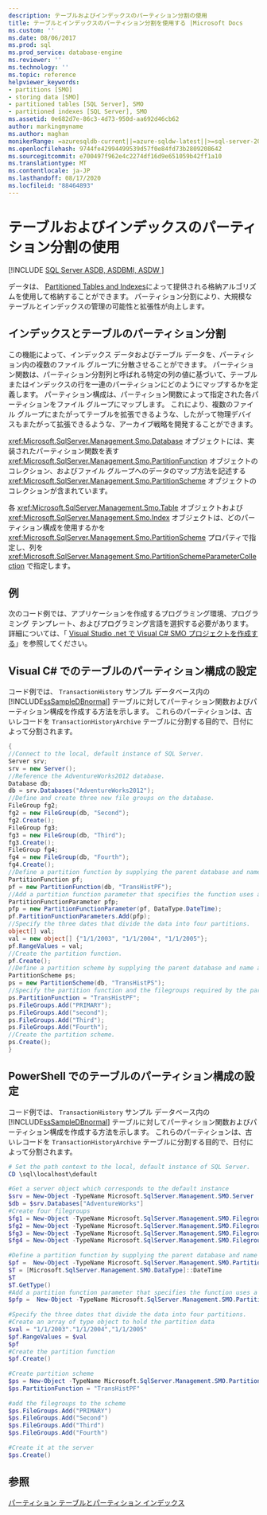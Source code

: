 ```yaml
---
description: テーブルおよびインデックスのパーティション分割の使用
title: テーブルとインデックスのパーティション分割を使用する |Microsoft Docs
ms.custom: ''
ms.date: 08/06/2017
ms.prod: sql
ms.prod_service: database-engine
ms.reviewer: ''
ms.technology: ''
ms.topic: reference
helpviewer_keywords:
- partitions [SMO]
- storing data [SMO]
- partitioned tables [SQL Server], SMO
- partitioned indexes [SQL Server], SMO
ms.assetid: 0e682d7e-86c3-4d73-950d-aa692d46cb62
author: markingmyname
ms.author: maghan
monikerRange: =azuresqldb-current||=azure-sqldw-latest||>=sql-server-2016||=sqlallproducts-allversions||>=sql-server-linux-2017||=azuresqldb-mi-current
ms.openlocfilehash: 9744fe42994499539d57f0e84fd73b2809208642
ms.sourcegitcommit: e700497f962e4c2274df16d9e651059b42ff1a10
ms.translationtype: MT
ms.contentlocale: ja-JP
ms.lasthandoff: 08/17/2020
ms.locfileid: "88464893"
---
```

# <a name="using-table-and-index-partitioning"></a>テーブルおよびインデックスのパーティション分割の使用
[!INCLUDE [SQL Server ASDB, ASDBMI, ASDW ](../../../includes/applies-to-version/sql-asdb-asdbmi-asa.md)]

  データは、 [Partitioned Tables and Indexes](../../../relational-databases/partitions/partitioned-tables-and-indexes.md)によって提供される格納アルゴリズムを使用して格納することができます。 パーティション分割により、大規模なテーブルとインデックスの管理の可能性と拡張性が向上します。  
  
## <a name="index-and-table-partitioning"></a>インデックスとテーブルのパーティション分割  
 この機能によって、インデックス データおよびテーブル データを、パーティション内の複数のファイル グループに分散させることができます。 パーティション関数は、パーティション分割列と呼ばれる特定の列の値に基づいて、テーブルまたはインデックスの行を一連のパーティションにどのようにマップするかを定義します。 パーティション構成は、パーティション関数によって指定された各パーティションをファイル グループにマップします。 これにより、複数のファイル グループにまたがってテーブルを拡張できるような、したがって物理デバイスもまたがって拡張できるような、アーカイブ戦略を開発することができます。  
  
 <xref:Microsoft.SqlServer.Management.Smo.Database> オブジェクトには、実装されたパーティション関数を表す <xref:Microsoft.SqlServer.Management.Smo.PartitionFunction> オブジェクトのコレクション、およびファイル グループへのデータのマップ方法を記述する <xref:Microsoft.SqlServer.Management.Smo.PartitionScheme> オブジェクトのコレクションが含まれています。  
  
 各 <xref:Microsoft.SqlServer.Management.Smo.Table> オブジェクトおよび <xref:Microsoft.SqlServer.Management.Smo.Index> オブジェクトは、どのパーティション構成を使用するかを <xref:Microsoft.SqlServer.Management.Smo.PartitionScheme> プロパティで指定し、列を <xref:Microsoft.SqlServer.Management.Smo.PartitionSchemeParameterCollection> で指定します。  
  
## <a name="example"></a>例  
 次のコード例では、アプリケーションを作成するプログラミング環境、プログラミング テンプレート、およびプログラミング言語を選択する必要があります。 詳細については、「 [Visual Studio .net で Visual C&#35; SMO プロジェクトを作成する](../../../relational-databases/server-management-objects-smo/how-to-create-a-visual-csharp-smo-project-in-visual-studio-net.md)」を参照してください。  
  
## <a name="setting-up-a-partition-scheme-for-a-table-in-visual-c"></a>Visual C# でのテーブルのパーティション構成の設定  
 コード例では、 `TransactionHistory` サンプル データベース内の [!INCLUDE[ssSampleDBnormal](../../../includes/sssampledbnormal-md.md)] テーブルに対してパーティション関数およびパーティション構成を作成する方法を示します。 これらのパーティションは、古いレコードを `TransactionHistoryArchive` テーブルに分割する目的で、日付によって分割されます。  
  
```csharp  
{   
//Connect to the local, default instance of SQL Server.   
Server srv;   
srv = new Server();   
//Reference the AdventureWorks2012 database.   
Database db;   
db = srv.Databases("AdventureWorks2012");   
//Define and create three new file groups on the database.   
FileGroup fg2;   
fg2 = new FileGroup(db, "Second");   
fg2.Create();   
FileGroup fg3;   
fg3 = new FileGroup(db, "Third");   
fg3.Create();   
FileGroup fg4;   
fg4 = new FileGroup(db, "Fourth");   
fg4.Create();   
//Define a partition function by supplying the parent database and name arguments in the constructor.   
PartitionFunction pf;   
pf = new PartitionFunction(db, "TransHistPF");   
//Add a partition function parameter that specifies the function uses a DateTime range type.   
PartitionFunctionParameter pfp;   
pfp = new PartitionFunctionParameter(pf, DataType.DateTime);   
pf.PartitionFunctionParameters.Add(pfp);   
//Specify the three dates that divide the data into four partitions.   
object[] val;   
val = new object[] {"1/1/2003", "1/1/2004", "1/1/2005"};   
pf.RangeValues = val;   
//Create the partition function.   
pf.Create();   
//Define a partition scheme by supplying the parent database and name arguments in the constructor.   
PartitionScheme ps;   
ps = new PartitionScheme(db, "TransHistPS");   
//Specify the partition function and the filegroups required by the partition scheme.   
ps.PartitionFunction = "TransHistPF";   
ps.FileGroups.Add("PRIMARY");   
ps.FileGroups.Add("second");   
ps.FileGroups.Add("Third");   
ps.FileGroups.Add("Fourth");   
//Create the partition scheme.   
ps.Create();   
}   
```  
  
## <a name="setting-up-a-partition-scheme-for-a-table-in-powershell"></a>PowerShell でのテーブルのパーティション構成の設定  
 コード例では、 `TransactionHistory` サンプル データベース内の [!INCLUDE[ssSampleDBnormal](../../../includes/sssampledbnormal-md.md)] テーブルに対してパーティション関数およびパーティション構成を作成する方法を示します。 これらのパーティションは、古いレコードを `TransactionHistoryArchive` テーブルに分割する目的で、日付によって分割されます。  
  
```powershell  
# Set the path context to the local, default instance of SQL Server.  
CD \sql\localhost\default  
  
#Get a server object which corresponds to the default instance  
$srv = New-Object -TypeName Microsoft.SqlServer.Management.SMO.Server  
$db = $srv.Databases["AdventureWorks"]  
#Create four filegroups  
$fg1 = New-Object -TypeName Microsoft.SqlServer.Management.SMO.Filegroup -argumentlist $db, "First"  
$fg2 = New-Object -TypeName Microsoft.SqlServer.Management.SMO.Filegroup -argumentlist $db, "Second"  
$fg3 = New-Object -TypeName Microsoft.SqlServer.Management.SMO.Filegroup -argumentlist $db, "Third"  
$fg4 = New-Object -TypeName Microsoft.SqlServer.Management.SMO.Filegroup -argumentlist $db, "Fourth"  
  
#Define a partition function by supplying the parent database and name arguments in the constructor.  
$pf =  New-Object -TypeName Microsoft.SqlServer.Management.SMO.PartitionFunction -argumentlist $db, "TransHistPF"  
$T = [Microsoft.SqlServer.Management.SMO.DataType]::DateTime  
$T  
$T.GetType()  
#Add a partition function parameter that specifies the function uses a DateTime range type.  
$pfp =  New-Object -TypeName Microsoft.SqlServer.Management.SMO.PartitionFunctionParameter -argumentlist $pf, $T  
  
#Specify the three dates that divide the data into four partitions.   
#Create an array of type object to hold the partition data  
$val = "1/1/2003"."1/1/2004","1/1/2005"  
$pf.RangeValues = $val  
$pf  
#Create the partition function  
$pf.Create()  
  
#Create partition scheme  
$ps = New-Object -TypeName Microsoft.SqlServer.Management.SMO.PartitionScheme -argumentlist $db, "TransHistPS"  
$ps.PartitionFunction = "TransHistPF"  
  
#add the filegroups to the scheme   
$ps.FileGroups.Add("PRIMARY")  
$ps.FileGroups.Add("Second")  
$ps.FileGroups.Add("Third")  
$ps.FileGroups.Add("Fourth")  
  
#Create it at the server  
$ps.Create()  
```  
  
## <a name="see-also"></a>参照  
 [パーティション テーブルとパーティション インデックス](../../../relational-databases/partitions/partitioned-tables-and-indexes.md)  
  
  
